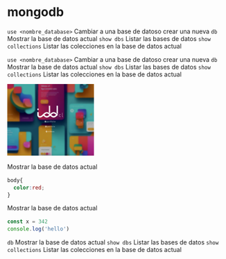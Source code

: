 # mongodb


`use <nombre_database>`    Cambiar a una base de datoso crear una nueva
`db`                       Mostrar la base de datos actual
`show dbs`                 Listar las bases de datos
`show collections`         Listar las colecciones en la base de datos actual

`use <nombre_database>`    Cambiar a una base de datoso crear una nueva
`db`                       Mostrar la base de datos actual
`show dbs`                 Listar las bases de datos
`show collections`         Listar las colecciones en la base de datos actual


<img src="./assets/img/demo.png" width="200px"> 

Mostrar la base de datos actual
```css
body{
  color:red;
}
```

Mostrar la base de datos actual
```js
const x = 342
console.log('hello')
```





    
`db`                       Mostrar la base de datos actual
`show dbs`                 Listar las bases de datos
`show collections`         Listar las colecciones en la base de datos actual


